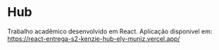 # Hub
Trabalho acadêmico desenvolvido em React.
Aplicação disponivel em: https://react-entrega-s2-kenzie-hub-ely-muniz.vercel.app/
